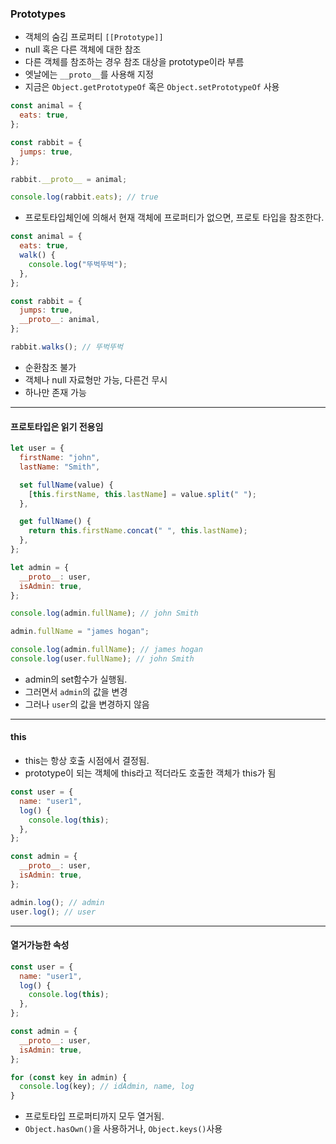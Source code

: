 ### Prototypes

- 객체의 숨김 프로퍼티 `[[Prototype]]`
- null 혹은 다른 객체에 대한 참조
- 다른 객체를 참조하는 경우 참조 대상을 prototype이라 부름
- 엣날에는 `__proto__`를 사용해 지정
- 지금은 `Object.getPrototypeOf` 혹은 `Object.setPrototypeOf` 사용

```js
const animal = {
  eats: true,
};

const rabbit = {
  jumps: true,
};

rabbit.__proto__ = animal;

console.log(rabbit.eats); // true
```

- 프로토타입체인에 의해서 현재 객체에 프로퍼티가 없으면, 프로토 타입을 참조한다.

```js
const animal = {
  eats: true,
  walk() {
    console.log("뚜벅뚜벅");
  },
};

const rabbit = {
  jumps: true,
  __proto__: animal,
};

rabbit.walks(); // 뚜벅뚜벅
```

- 순환참조 불가
- 객체나 null 자료형만 가능, 다른건 무시
- 하나만 존재 가능

---

#### 프로토타입은 **읽기 전용**임

```js
let user = {
  firstName: "john",
  lastName: "Smith",

  set fullName(value) {
    [this.firstName, this.lastName] = value.split(" ");
  },

  get fullName() {
    return this.firstName.concat(" ", this.lastName);
  },
};

let admin = {
  __proto__: user,
  isAdmin: true,
};

console.log(admin.fullName); // john Smith

admin.fullName = "james hogan";

console.log(admin.fullName); // james hogan
console.log(user.fullName); // john Smith
```

- admin의 set함수가 실행됨.
- 그러면서 `admin`의 값을 변경
- 그러나 `user`의 값을 변경하지 않음

---

#### this

- this는 항상 호출 시점에서 결정됨.
- prototype이 되는 객체에 this라고 적더라도 호출한 객체가 this가 됨

```js
const user = {
  name: "user1",
  log() {
    console.log(this);
  },
};

const admin = {
  __proto__: user,
  isAdmin: true,
};

admin.log(); // admin
user.log(); // user
```

---

#### 열거가능한 속성

```js
const user = {
  name: "user1",
  log() {
    console.log(this);
  },
};

const admin = {
  __proto__: user,
  isAdmin: true,
};

for (const key in admin) {
  console.log(key); // idAdmin, name, log
}
```

- 프로토타입 프로퍼티까지 모두 열거됨.
- `Object.hasOwn()`을 사용하거나, `Object.keys()`사용
